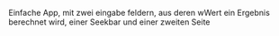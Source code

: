 Einfache App, mit zwei eingabe feldern, aus deren wWert ein Ergebnis berechnet wird, einer Seekbar und einer zweiten Seite
